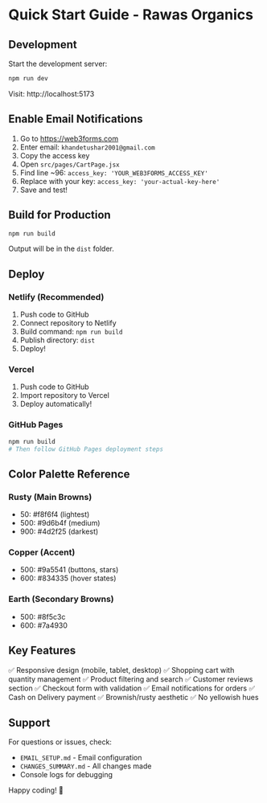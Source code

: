 # Quick Start Guide - Rawas Organics

## Development

Start the development server:
```bash
npm run dev
```

Visit: http://localhost:5173

## Enable Email Notifications

1. Go to https://web3forms.com
2. Enter email: `khandetushar2001@gmail.com`
3. Copy the access key
4. Open `src/pages/CartPage.jsx`
5. Find line ~96: `access_key: 'YOUR_WEB3FORMS_ACCESS_KEY'`
6. Replace with your key: `access_key: 'your-actual-key-here'`
7. Save and test!

## Build for Production

```bash
npm run build
```

Output will be in the `dist` folder.

## Deploy

### Netlify (Recommended)
1. Push code to GitHub
2. Connect repository to Netlify
3. Build command: `npm run build`
4. Publish directory: `dist`
5. Deploy!

### Vercel
1. Push code to GitHub
2. Import repository to Vercel
3. Deploy automatically!

### GitHub Pages
```bash
npm run build
# Then follow GitHub Pages deployment steps
```

## Color Palette Reference

### Rusty (Main Browns)
- 50: #f8f6f4 (lightest)
- 500: #9d6b4f (medium)
- 900: #4d2f25 (darkest)

### Copper (Accent)
- 500: #9a5541 (buttons, stars)
- 600: #834335 (hover states)

### Earth (Secondary Browns)
- 500: #8f5c3c
- 600: #7a4930

## Key Features

✅ Responsive design (mobile, tablet, desktop)
✅ Shopping cart with quantity management
✅ Product filtering and search
✅ Customer reviews section
✅ Checkout form with validation
✅ Email notifications for orders
✅ Cash on Delivery payment
✅ Brownish/rusty aesthetic
✅ No yellowish hues

## Support

For questions or issues, check:
- `EMAIL_SETUP.md` - Email configuration
- `CHANGES_SUMMARY.md` - All changes made
- Console logs for debugging

Happy coding! 🍫
